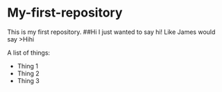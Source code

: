 # My-first-repository
This is my first repository.
##Hi
I just wanted to say hi! Like James would say >Hihi

A list of things:
* Thing 1
* Thing 2
* Thing 3
